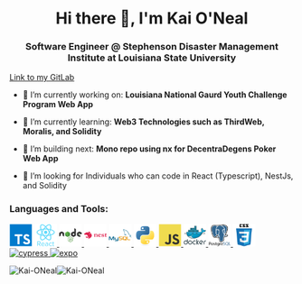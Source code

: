 <h1 align="center">Hi there 👋, I'm Kai O'Neal</h1>

<h3 align="center">Software Engineer @ Stephenson Disaster Management Institute at Louisiana State University</h3>

 <a href=" https://gitlab.com/kai_oneal" target="_blank" rel="noreferrer" background-image="url('https://raw.githubusercontent.com/devicons/devicon/master/icons/typescript/typescript-original.svg" background-size="cover" width="40" height="40">  Link to my GitLab </a>
    


- 🔭 I’m currently working on: **Louisiana National Gaurd Youth Challenge Program Web App**

- 🌱 I’m currently learning: **Web3 Technologies such as ThirdWeb, Moralis, and Solidity**

- 🎥 I’m building next: **Mono repo using nx for DecentraDegens Poker Web App**

- 🤝 I’m looking for Individuals who can code in React (Typescript), NestJs, and Solidity

<h3 align="left">Languages and Tools:</h3>
<p align="left">
  <a href="https://www.typescriptlang.org" target="_blank" rel="noreferrer"><img src="https://raw.githubusercontent.com/devicons/devicon/master/icons/typescript/typescript-original.svg" alt="typescript" width="40"   
     height="40"/></a>  
  <a href="https://reactjs.org" target="_blank" rel="noreferrer"> <img src="https://raw.githubusercontent.com/devicons/devicon/master/icons/react/react-original-wordmark.svg" alt="react" width="40" height="40"/> </a>
  <a href="https://nodejs.org" target="_blank" rel="noreferrer"> <img src="https://raw.githubusercontent.com/devicons/devicon/master/icons/nodejs/nodejs-original-wordmark.svg" alt="nodejs" width="40" height="40"/> </a>
  <a href="https://nestjs.com" target="_blank" rel="noreferrer"> <img src="https://raw.githubusercontent.com/devicons/devicon/master/icons/nestjs/nestjs-plain-wordmark.svg" alt="nestjs" width="40" height="40"/> </a>
  <a href="https://www.mysql.com" target="_blank" rel="noreferrer"> <img src="https://raw.githubusercontent.com/devicons/devicon/master/icons/mysql/mysql-original-wordmark.svg" alt="mysql" width="40" height="40"/> </a>
  <a href="https://www.python.org" target="_blank" rel="noreferrer"> <img src="https://raw.githubusercontent.com/devicons/devicon/master/icons/python/python-original.svg" alt="python" width="40" height="40"/> </a>
   <a href="https://developer.mozilla.org/en-US/docs/Web/JavaScript" target="_blank" rel="noreferrer"> <img src="https://raw.githubusercontent.com/devicons/devicon/master/icons/javascript/javascript-original.svg" alt="javascript" width="40" height="40"/> </a>
  <a href="https://www.docker.com" target="_blank" rel="noreferrer"> <img src="https://raw.githubusercontent.com/devicons/devicon/master/icons/docker/docker-original-wordmark.svg" alt="docker" width="40" height="40"/> </a>
  <a href="https://www.postgresql.org" target="_blank" rel="noreferrer"> <img src="https://raw.githubusercontent.com/devicons/devicon/master/icons/postgresql/postgresql-original-wordmark.svg" alt="postgresql" width="40" height="40"/> </a>
  <a href="https://www.w3schools.com/css" target="_blank" rel="noreferrer"> <img src="https://raw.githubusercontent.com/devicons/devicon/master/icons/css3/css3-original-wordmark.svg" alt="css3" width="40" height="40"/> </a>
  <a href="https://www.cypress.io" target="_blank" rel="noreferrer"> <img src="https://raw.githubusercontent.com/simple-icons/simple-icons/6e46ec1fc23b60c8fd0d2f2ff46db82e16dbd75f/icons/cypress.svg" alt="cypress" width="40" height="40"/> </a>
    <a href="https://expo.dev" target="_blank" rel="noreferrer"> <img src="https://raw.githubusercontent.com/simple-icons/simple-icons/develop/icons/expo.svg" alt="expo" width="40" height="40"/> </a>
</p>
</p>
<p><img align="left" src="https://github-readme-stats.vercel.app/api/top-langs?username=Kai-ONeal&show_icons=true&locale=en&layout=compact" alt="Kai-ONeal" /></p>

<p><img align="left" src="https://github-readme-streak-stats.herokuapp.com/?user=Kai-ONeal&" alt="Kai-ONeal" /></p>

